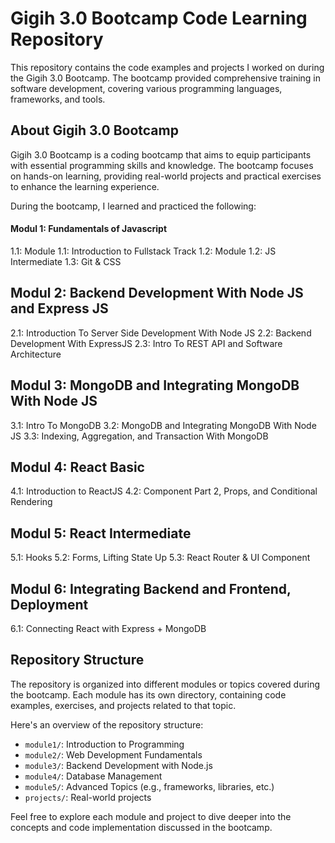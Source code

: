 # Gigih 3.0 Bootcamp Code Learning Repository

This repository contains the code examples and projects I worked on during the Gigih 3.0 Bootcamp. The bootcamp provided comprehensive training in software development, covering various programming languages, frameworks, and tools.

## About Gigih 3.0 Bootcamp

Gigih 3.0 Bootcamp is a coding bootcamp that aims to equip participants with essential programming skills and knowledge. The bootcamp focuses on hands-on learning, providing real-world projects and practical exercises to enhance the learning experience.

During the bootcamp, I learned and practiced the following:

#### Modul 1: Fundamentals of Javascript

1.1: Module 1.1: Introduction to Fullstack Track
1.2: Module 1.2: JS Intermediate
1.3: Git & CSS

## Modul 2: Backend Development With Node JS and Express JS

2.1: Introduction To Server Side Development With Node JS
2.2: Backend Development With ExpressJS
2.3: Intro To REST API and Software Architecture

## Modul 3: MongoDB and Integrating MongoDB With Node JS

3.1: Intro To MongoDB
3.2: MongoDB and Integrating MongoDB With Node JS
3.3: Indexing, Aggregation, and Transaction With MongoDB

## Modul 4: React Basic

4.1: Introduction to ReactJS
4.2: Component Part 2, Props, and Conditional Rendering

## Modul 5: React Intermediate

5.1: Hooks
5.2: Forms, Lifting State Up
5.3: React Router & UI Component

## Modul 6: Integrating Backend and Frontend, Deployment

6.1: Connecting React with Express + MongoDB

## Repository Structure

The repository is organized into different modules or topics covered during the bootcamp. Each module has its own directory, containing code examples, exercises, and projects related to that topic.

Here's an overview of the repository structure:

- `module1/`: Introduction to Programming
- `module2/`: Web Development Fundamentals
- `module3/`: Backend Development with Node.js
- `module4/`: Database Management
- `module5/`: Advanced Topics (e.g., frameworks, libraries, etc.)
- `projects/`: Real-world projects

Feel free to explore each module and project to dive deeper into the concepts and code implementation discussed in the bootcamp.
